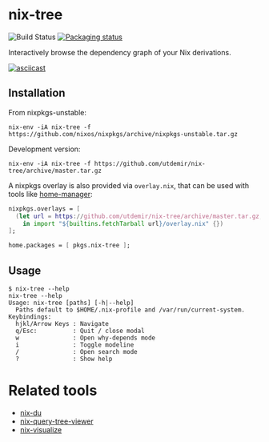 # nix-tree

![Build Status](https://github.com/utdemir/nix-tree/workflows/nix-build/badge.svg)
[![Packaging status](https://repology.org/badge/vertical-allrepos/nix-tree.svg)](https://repology.org/project/nix-tree/versions)


Interactively browse the dependency graph of your Nix derivations.

[![asciicast](https://asciinema.org/a/ahDveBL1gs5t36z1myePtrKpR.svg)](https://asciinema.org/a/ahDveBL1gs5t36z1myePtrKpR)

## Installation

From nixpkgs-unstable:

```
nix-env -iA nix-tree -f https://github.com/nixos/nixpkgs/archive/nixpkgs-unstable.tar.gz
```

Development version:

```
nix-env -iA nix-tree -f https://github.com/utdemir/nix-tree/archive/master.tar.gz
```

A nixpkgs overlay is also provided via `overlay.nix`, that can be used
with tools like [home-manager][]:

```nix
nixpkgs.overlays = [
  (let url = https://github.com/utdemir/nix-tree/archive/master.tar.gz;
    in import "${builtins.fetchTarball url}/overlay.nix" {})
];

home.packages = [ pkgs.nix-tree ];
```



## Usage

```
$ nix-tree --help
nix-tree --help
Usage: nix-tree [paths] [-h|--help]
  Paths default to $HOME/.nix-profile and /var/run/current-system.
Keybindings:
  hjkl/Arrow Keys : Navigate
  q/Esc:          : Quit / close modal
  w               : Open why-depends mode
  i               : Toggle modeline
  /               : Open search mode
  ?               : Show help
```

[home-manager]: https://github.com/rycee/home-manager

# Related tools

* [nix-du](https://github.com/symphorien/nix-du)
* [nix-query-tree-viewer](https://github.com/cdepillabout/nix-query-tree-viewer)
* [nix-visualize](https://github.com/craigmbooth/nix-visualize)
